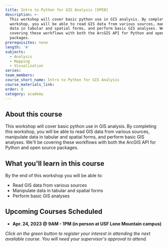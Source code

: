 ```yaml
---
title: Intro to Python for GIS Analysis [OPEN]
description: >-
  This workshop will cover basic python use in GIS analysis. By completing this
  workshop, you will be able to read GIS data from various sources, manipulate
  data in tabular and spatial forms, and perform basic GIS analyses. We'll be
  covering these workflows with both the ArcGIS API for Python and open source
  packages.
prerequisites: none
length: '4'
subjects:
  - Analysis
  - Mapping
  - Visualization
series:
team_members:
course_short_name: Intro to Python for GIS Analysis
course_materials_link:
order: 0
category: academy
---
```

## About this course

This workshop will cover basic python use in GIS analysis. By completing this workshop, you will be able to read GIS data from various sources, manipulate data in tabular and spatial forms, and perform basic GIS analyses. We'll be covering these workflows with both the ArcGIS API for Python and open source packages.

## What you'll learn in this course

By the end of this workshop you will be able to:

* Read GIS data from various sources
* Manipulate data in tabular and spatial forms
* Perform basic GIS analyses

## Upcoming Courses Scheduled

* **Apr. 24, 2023 @ 9AM - 1PM (in person at USF Lone Mountain campus)**

*Click on the green button to register your interest in attending the next available course. You will need your supervisor's approval to attend.*